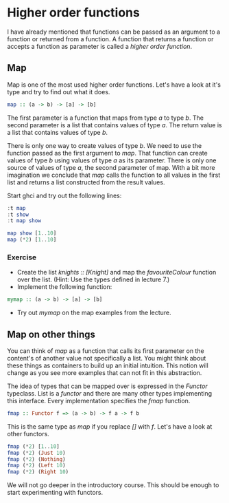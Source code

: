 # Higher order functions

I have already mentioned that functions can be passed as an argument to a
function or returned from a function.  A function that returns a function or
accepts a function as parameter is called a *higher order function*.

## Map

Map is one of the most used higher order functions.  Let's have a look at it's
type and try to find out what it does.

``` haskell
map :: (a -> b) -> [a] -> [b]
```

The first parameter is a function that maps from type *a* to type *b*.  The
second parameter is a list that contains values of type *a*.  The return value
is a list that contains values of type *b*.

There is only one way to create values of type *b*.  We need to use the function
passed as the first argument to *map*.  That function can create values of type
*b* using values of type *a* as its parameter.  There is only one source of
values of type *a*, the second parameter of map.  With a bit more imagination we
conclude that *map* calls the function to all values in the first list and
returns a list constructed from the result values.

Start ghci and try out the following lines:

``` haskell
:t map
:t show
:t map show

map show [1..10]
map (*2) [1..10]
```

### Exercise
 * Create the list *knights :: [Knight]* and map the *favouriteColour* function
   over the list. (Hint: Use the types defined in lecture 7.)
 * Implement the following function:

``` haskell
mymap :: (a -> b) -> [a] -> [b]
```

 * Try out *mymap* on the map examples from the lecture.

## Map on other things

You can think of *map* as a function that calls its first parameter on the
content's of another value not specifically a list.  You might think about these
things as containers to build up an initial intuition.  This notion will change
as you see more examples that can not fit in this abstraction.

The idea of types that can be mapped over is expressed in the *Functor*
typeclass.  List is a *functor* and there are many other types implementing this
interface.  Every implementation specifies the *fmap* function.

``` haskell
fmap :: Functor f => (a -> b) -> f a -> f b
```

This is the same type as *map* if you replace *[]* with *f*.
Let's have a look at other functors.

``` haskell
fmap (*2) [1..10]
fmap (*2) (Just 10)
fmap (*2) (Nothing)
fmap (*2) (Left 10)
fmap (*2) (Right 10)
```

We will not go deeper in the introductory course.  This should be enough to
start experimenting with functors.
